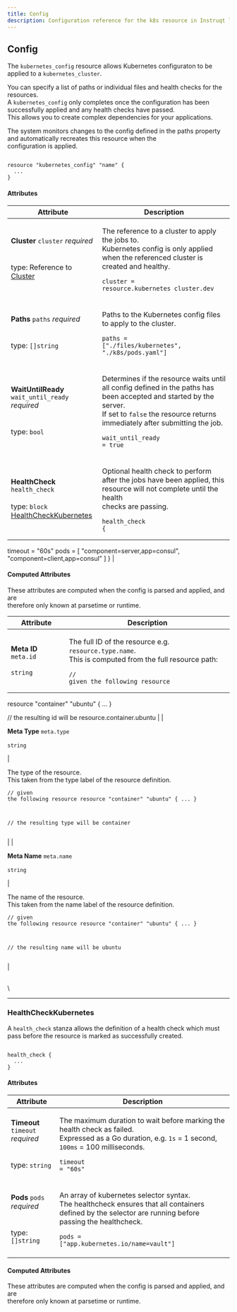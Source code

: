 ```yaml
---
title: Config
description: Configuration reference for the k8s resource in Instruqt labs
---
```



## Config

The `kubernetes_config` resource allows Kubernetes configuraton to be applied to a `kubernetes_cluster`.

You can specify a list of paths or individual files and health checks for the resources.\
A `kubernetes_config` only completes once the configuration has been successfully applied and any health checks have passed.\
This allows you to create complex dependencies for your applications.

The system monitors changes to the config defined in the paths property and automatically recreates this resource when the\
configuration is applied.

```hcl

resource "kubernetes_config" "name" {
  ...
}

```

#### Attributes

| Attribute                                                                                                                                                             | Description                                                                                                                                                                                                                                                                                                                            |
| --------------------------------------------------------------------------------------------------------------------------------------------------------------------- | -------------------------------------------------------------------------------------------------------------------------------------------------------------------------------------------------------------------------------------------------------------------------------------------------------------------------------------- |
| <p><strong>Cluster</strong> <code>cluster</code> <em>required</em><br><br><br>type: Reference to <a href="cluster.md">Cluster</a><br></p>                             | <p>The reference to a cluster to apply the jobs to.<br>Kubernetes config is only applied when the referenced cluster is created and healthy.</p><pre class="language-hcl"><code class="lang-hcl">cluster = resource.kubernetes_cluster.dev
</code></pre>                                                                               |
| <p><strong>Paths</strong> <code>paths</code> <em>required</em><br><br><br>type: <code>[]string</code><br></p>                                                         | <p>Paths to the Kubernetes config files to apply to the cluster.</p><pre class="language-hcl"><code class="lang-hcl">paths = ["./files/kubernetes", "./k8s/pods.yaml"]
</code></pre>                                                                                                                                                   |
| <p><strong>WaitUntilReady</strong> <code>wait_until_ready</code> <em>required</em><br><br><br>type: <code>bool</code><br></p>                                         | <p>Determines if the resource waits until all config defined in the paths has been accepted and started by the server.<br>If set to `false` the resource returns immediately after submitting the job.</p><pre class="language-hcl"><code class="lang-hcl">wait_until_ready = true
</code></pre>                                       |
| <p><strong>HealthCheck</strong> <code>health_check</code><br><br>type: <code>block</code> <a href="config.md#healthcheckkubernetes">HealthCheckKubernetes</a><br></p> | <p>Optional health check to perform after the jobs have been applied, this resource will not complete until the health<br>checks are passing.</p><pre class="language-hcl"><code class="lang-hcl">health_check {
  timeout = "60s"
  pods = [
    "component=server,app=consul",
    "component=client,app=consul"
  ]
}
</code></pre> |

#### Computed Attributes

These attributes are computed when the config is parsed and applied, and are\
therefore only known at parsetime or runtime.

| Attribute                                                                           | Description                                                                                                                                                                                                                                                                                                 |
| ----------------------------------------------------------------------------------- | ----------------------------------------------------------------------------------------------------------------------------------------------------------------------------------------------------------------------------------------------------------------------------------------------------------- |
| <p><strong>Meta ID</strong> <code>meta.id</code><br><br><code>string</code></p>     | <p>The full ID of the resource e.g. `resource.type.name`.<br>This is computed from the full resource path:</p><pre class="language-hcl"><code class="lang-hcl">// given the following resource
resource "container" "ubuntu" {
  ...
}

// the resulting id will be
resource.container.ubuntu
</code></pre> |
| <p><strong>Meta Type</strong> <code>meta.type</code><br><br><code>string</code></p> | <p>The type of the resource.<br>This taken from the type label of the resource definition.</p><pre class="language-hcl"><code class="lang-hcl">// given the following resource
resource "container" "ubuntu" {
  ...
}

// the resulting type will be
container
</code></pre>                               |
| <p><strong>Meta Name</strong> <code>meta.name</code><br><br><code>string</code></p> | <p>The name of the resource.<br>This taken from the name label of the resource definition.</p><pre class="language-hcl"><code class="lang-hcl">// given the following resource
resource "container" "ubuntu" {
  ...
}

// the resulting name will be
ubuntu
</code></pre>                                  |

\
\


***

### HealthCheckKubernetes

A `health_check` stanza allows the definition of a health check which must pass before the resource is marked as successfully created.

```hcl

health_check {
  ...
}

```

#### Attributes

| Attribute                                                                                                       | Description                                                                                                                                                                                                                                                             |
| --------------------------------------------------------------------------------------------------------------- | ----------------------------------------------------------------------------------------------------------------------------------------------------------------------------------------------------------------------------------------------------------------------- |
| <p><strong>Timeout</strong> <code>timeout</code> <em>required</em><br><br><br>type: <code>string</code><br></p> | <p>The maximum duration to wait before marking the health check as failed.<br>Expressed as a Go duration, e.g. `1s` = 1 second, `100ms` = 100 milliseconds.</p><pre class="language-hcl"><code class="lang-hcl">timeout = "60s"
</code></pre>                           |
| <p><strong>Pods</strong> <code>pods</code> <em>required</em><br><br><br>type: <code>[]string</code><br></p>     | <p>An array of kubernetes selector syntax.<br>The healthcheck ensures that all containers defined by the selector are running before passing the healthcheck.</p><pre class="language-hcl"><code class="lang-hcl">pods = ["app.kubernetes.io/name=vault"]
</code></pre> |

#### Computed Attributes

These attributes are computed when the config is parsed and applied, and are\
therefore only known at parsetime or runtime.
